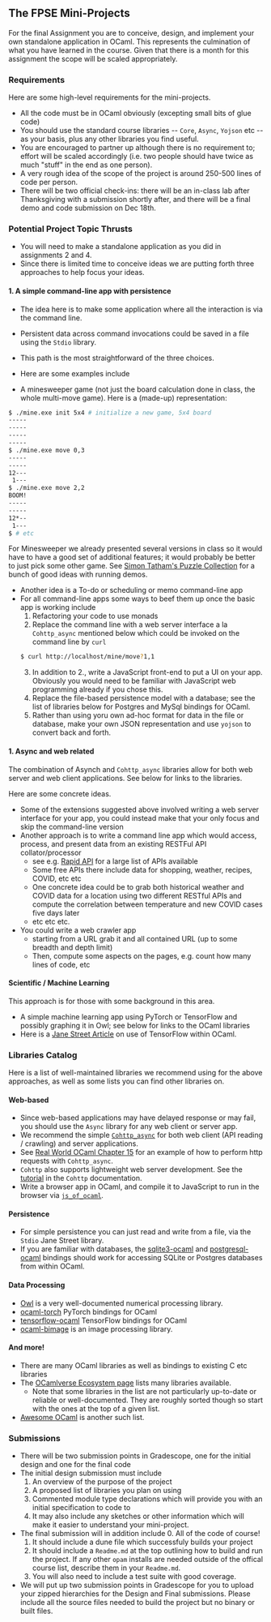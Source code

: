 The FPSE Mini-Projects
---------------------

For the final Assignment you are to conceive, design, and implement your own standalone application in OCaml.  This represents the culmination of what you have learned in the course.  Given that there is a month for this assignment the scope will be scaled appropriately.

### Requirements
Here are some high-level requirements for the mini-projects.

* All the code must be in OCaml obviously (excepting small bits of glue code)
* You should use the standard course libraries -- `Core`, `Async`, `Yojson` etc -- as your basis, plus any other libraries you find useful.
* You are encouraged to partner up although there is no requirement to; effort will be scaled accordingly (i.e. two people should have twice as much "stuff" in the end as one person).
* A very rough idea of the scope of the project is around 250-500 lines of code per person.
* There will be two official check-ins: there will be an in-class lab after Thanksgiving with a submission shortly after, and there will be a final demo and code submission on Dec 18th.


### Potential Project Topic Thrusts

* You will need to make a standalone application as you did in assignments 2 and 4.
* Since there is limited time to conceive ideas we are putting forth three approaches to help focus your ideas.

#### 1. A simple command-line app with persistence
* The idea here is to make some application where all the interaction is via the command line.
* Persistent data across command invocations could be saved in a file using the `Stdio` library.
* This path is the most straightforward of the three choices.
* Here are some examples include

* A minesweeper game (not just the board calculation done in class, the whole multi-move game).  Here is a (made-up) representation:
```sh
$ ./mine.exe init 5x4 # initialize a new game, 5x4 board
-----
-----
-----
-----
$ ./mine.exe move 0,3
-----
-----
12---
 1---
$ ./mine.exe move 2,2
BOOM!
-----
-----
12*--
 1---
$ # etc
```
For Minesweeper we already presented several versions in class so it would have to have a good set of additional features; it would probably be better to just pick some other game.  See [Simon Tatham's Puzzle Collection](https://www.chiark.greenend.org.uk/~sgtatham/puzzles/) for a bunch of good ideas with running demos.

* Another idea is a To-do or scheduling or memo command-line app
* For all command-line apps some ways to beef them up once the basic app is working include
  1. Refactoring your code to use monads
  2. Replace the command line with a web server interface a la `Cohttp_async` mentioned below which could be invoked on the command line by `curl`
  ```sh
  $ curl http://localhost/mine/move?1,1
  ```
  3. In addition to 2., write a JavaScript front-end to put a UI on your app.  Obviously you would need to be familiar with JavaScript web programming already if you chose this.
  4. Replace the file-based persistence model with a database; see the list of libraries below for Postgres and MySql bindings for OCaml.
  5. Rather than using yoru own ad-hoc format for data in the file or database, make your own JSON representation and use `yojson` to convert back and forth.

#### 1. Async and web related
The combination of Asynch and `Cohttp_async` libraries allow for both web server and web client applications.  See below for links to the libraries.

Here are some concrete ideas.
* Some of the extensions suggested above involved writing a web server interface for your app, you could instead make that your only focus and skip the command-line version
* Another approach is to write a command line app which would access, process, and present data from an existing RESTFul API collator/processor 
   - see e.g. [Rapid API](https://rapidapi.com) for a large list of APIs available
   - Some free APIs there include data for shopping, weather, recipes, COVID, etc etc 
   - One concrete idea could be to grab both historical weather and COVID data for a location using two different RESTful APIs and compute the correlation between temperature and new COVID cases five days later
   - etc etc etc.
* You could write a web crawler app
    - starting from a URL grab it and all contained URL (up to some breadth and depth limit)
    - Then, compute some aspects on the pages, e.g. count how many lines of code, etc

#### Scientific / Machine Learning

This approach is for those with some background in this area.

* A simple machine learning app using PyTorch or TensorFlow and possibly graphing it in Owl; see below for links to the OCaml libraries
* Here is a [Jane Street Article](https://blog.janestreet.com/deep-learning-experiments-in-ocaml/) on use of TensorFlow within OCaml.


### Libraries Catalog
Here is a list of well-maintained libraries we recommend using for the above approaches, as well as some lists you can find other libraries on.

#### Web-based

* Since web-based applications may have delayed response or may fail, you should use the `Async` library for any web client or server app.
* We recommend the simple [`Cohttp_async`](https://github.com/mirage/ocaml-cohttp) for both web client (API reading / crawling) and server applications.
* See [Real World OCaml Chapter 15](https://dev.realworldocaml.org/concurrent-programming.html#scrollNav-3) for an example of how to perform http requests with `Cohttp_async`.
* `Cohttp` also supports lightweight web server development.  See the [tutorial](https://github.com/mirage/ocaml-cohttp#basic-server-tutorial) in the `Cohttp` documentation.
* Write a browser app in OCaml, and compile it to JavaScript to run in the browser via [`js_of_ocaml`](https://ocsigen.org/js_of_ocaml/3.7.0/manual/overview).

#### Persistence

* For simple persistence you can just read and write from a file, via the `Stdio` Jane Street library.
* If you are familiar with databases, the [sqlite3-ocaml](https://github.com/mmottl/sqlite3-ocaml) and [postgresql-ocaml](https://mmottl.github.io/postgresql-ocaml/) bindings should work for accessing SQLite or Postgres databases from within OCaml.

#### Data Processing
* [Owl](https://ocaml.xyz/book/) is a very well-documented numerical processing library.
* [ocaml-torch](https://github.com/LaurentMazare/ocaml-torch) PyTorch bindings for OCaml
* [tensorflow-ocaml](https://github.com/LaurentMazare/tensorflow-ocaml) TensorFlow bindings for OCaml
* [ocaml-bimage](https://github.com/zshipko/ocaml-bimage) is an image processing library.

#### And more!

* There are many OCaml libraries as well as bindings to existing C etc libraries
* The [OCamlverse Ecosystem page](https://ocamlverse.github.io/content/ecosystem.html) lists many libraries available.
   - Note that some libraries in the list are not particularly up-to-date or reliable or well-documented.  They are roughly sorted though so start with the ones at the top of a given list.
* [Awesome OCaml](https://github.com/ocaml-community/awesome-ocaml) is another such list.



### Submissions

* There will be two submission points in Gradescope, one for the initial design and one for the final code
* The initial design submission must include
  1. An overview of the purpose of the project
  2. A proposed list of libraries you plan on using
  3. Commented module type declarations which will provide you with an initial specification to code to
  4. It may also include any sketches or other information which will make it easier to understand your mini-project.
* The final submission will in addition include 
  0. All of the code of course!
  1. It should include a dune file which successfuly builds your project
  2. It should include a `Readme.md` at the top outlining how to build and run the project.  If any other `opam` installs are needed outside of the offical course list, describe them in your `Readme.md`.
  3. You will also need to include a test suite with good coverage.
* We will put up two submission points in Gradescope for you to upload your zipped hierarchies for the Design and Final submissions.  Please include all the source files needed to build the project but no binary or built files.
